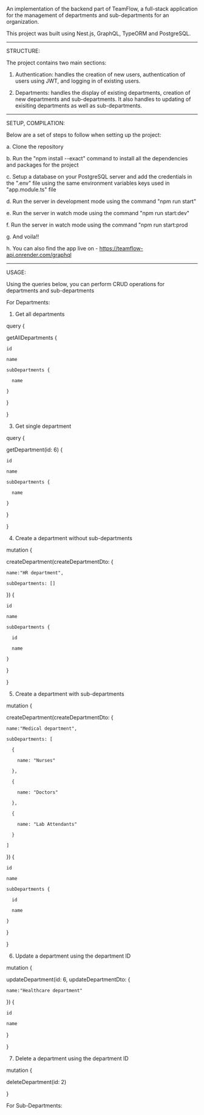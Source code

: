 An implementation of the backend part of TeamFlow, a full-stack application for the management of departments and sub-departments for an organization. 

This project was built using Nest.js, GraphQL, TypeORM and PostgreSQL.


-------------------------------------------------------------------------------------------------------------------------------------------------------------------
STRUCTURE:

The project contains two main sections:

1. Authentication: handles the creation of new users, authentication of users using JWT, and logging in of existing users.

2. Departments: handles the display of existing departments, creation of new departments and sub-departments. It also handles to updating of exisiting departments as well as sub-departments.


-------------------------------------------------------------------------------------------------------------------------------------------------------------------
SETUP, COMPILATION:

Below are a set of steps to follow when setting up the project:

a. Clone the repository

b. Run the "npm install --exact" command to install all the dependencies and packages for the project

c. Setup a database on your PostgreSQL server and add the credentials in the ".env" file using the same environment variables keys used in "app.module.ts" file

d. Run the server in development mode using the command "npm run start"

e. Run the server in watch mode using the command "npm run start:dev"

f. Run the server in watch mode using the command "npm run start:prod

g. And voila!!

h. You can also find the app live on - https://teamflow-api.onrender.com/graphql


-------------------------------------------------------------------------------------------------------------------------------------------------------------------
USAGE:

Using the queries below, you can perform CRUD operations for departments and sub-departments

For Departments:

1. Get all departments

query {

  getAllDepartments {
  
    id
    
    name
    
    subDepartments {
    
      name
    
    }
  
  }

}


3. Get single department

query {

  getDepartment(id: 6) {
  
    id
    
    name
    
    subDepartments {
    
      name
    
    }
  
  }

}


4. Create a department without sub-departments

mutation {

  createDepartment(createDepartmentDto: {
  
    name:"HR department",
    
    subDepartments: []
  
  }) {
  
    id
    
    name
    
    subDepartments {
    
      id
      
      name
   
    }
    
  }

}


5. Create a department with sub-departments

mutation {

  createDepartment(createDepartmentDto: {
  
    name:"Medical department",
    
    subDepartments: [
    
      {
      
        name: "Nurses"
      
      },
      
      {
      
        name: "Doctors"
      
      },
      
      {
      
        name: "Lab Attendants"
      
      }
    
    ]
  
  }) {
  
    id
    
    name
   
    subDepartments {
    
      id
      
      name
    
    }
  
  }

}

6. Update a department using the department ID

mutation {

  updateDepartment(id: 6, updateDepartmentDto: {
  
    name:"Healthcare department"
  
  }) {
  
    id
    
    name
  
  }

}


7. Delete a department using the department ID

mutation {

  deleteDepartment(id: 2)

}

For Sub-Departments:


